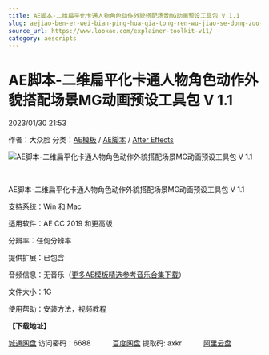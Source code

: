 ```yaml
---
title: AE脚本-二维扁平化卡通人物角色动作外貌搭配场景MG动画预设工具包 V 1.1
slug: aejiao-ben-er-wei-bian-ping-hua-qia-tong-ren-wu-jiao-se-dong-zuo-wai-mao-da-pei-chang-jing-mgdong-hua-yu-she-gong-ju-bao-v-1-1
source_url: https://www.lookae.com/explainer-toolkit-v11/
category: aescripts
---
```

# AE脚本-二维扁平化卡通人物角色动作外貌搭配场景MG动画预设工具包 V 1.1

2023/01/30 21:53

作者：大众脸
分类：[AE模板](https://www.lookae.com/after-effects/other-after-effects/) / [AE脚本](https://www.lookae.com/after-effects/aescripts/) / [After Effects](https://www.lookae.com/after-effects/)

![AE脚本-二维扁平化卡通人物角色动作外貌搭配场景MG动画预设工具包 V 1.1](https://www.lookae.com/wp-content/uploads/2023/01/29668190.jpg "AE脚本-二维扁平化卡通人物角色动作外貌搭配场景MG动画预设工具包 V 1.1-LookAE.com")

[﻿﻿﻿](https://cloud.video.taobao.com//play/u/705956171/p/1/e/6/t/1/396238143560.mp4)

AE脚本-二维扁平化卡通人物角色动作外貌搭配场景MG动画预设工具包 V 1.1

支持系统：Win 和 Mac

适用软件：AE CC 2019 和更高版

分辨率：任何分辨率

提供扩展：已包含

音频信息：无音乐（[更多AE模板精选参考音乐合集下载](https://item.taobao.com/item.htm?spm=a1z10.1.w4004-2793089344.4.MUvxbV&id=37289930486)）

文件大小：1G

使用帮助：安装方法，视频教程

**【下载地址】**

[城通网盘](https://url70.ctfile.com/f/2827370-793282337-bb5292?p=4431) 访问密码：6688           [百度网盘](https://pan.baidu.com/s/1gRdvHFf2FXhvWev0OwAQUA?pwd=axkr) 提取码: axkr           [阿里云盘](https://www.aliyundrive.com/s/etaD1N8C5mq)
